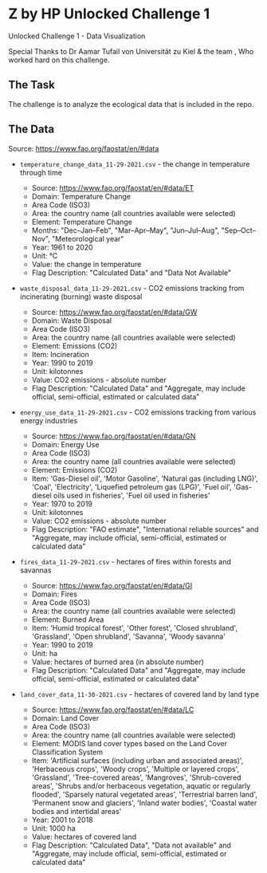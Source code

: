 # Z by HP Unlocked Challenge 1
Unlocked Challenge 1 - Data Visualization 


Special Thanks to Dr Aamar Tufail von Universität zu Kiel & the team , Who worked hard on this challenge.
## The Task
The challenge is to analyze the ecological data that is included in the repo. 

## The Data

Source: https://www.fao.org/faostat/en/#data

* `temperature_change_data_11-29-2021.csv` - the change in temperature through time

	* Source: https://www.fao.org/faostat/en/#data/ET
	* Domain: Temperature Change
	* Area Code (ISO3)
	* Area: the country name (all countries available were selected)
	* Element: Temperature Change
	* Months: "Dec–Jan–Feb", "Mar–Apr–May", "Jun–Jul–Aug", "Sep–Oct–Nov", "Meteorological year"
	* Year: 1961 to 2020
	* Unit: °C
	* Value: the change in temperature
	* Flag Description: "Calculated Data" and "Data Not Available"

* `waste_disposal_data_11-29-2021.csv` - CO2 emissions tracking from incinerating (burning) waste disposal

	* Source: https://www.fao.org/faostat/en/#data/GW
	* Domain: Waste Disposal
	* Area Code (ISO3)
	* Area: the country name (all countries available were selected)
	* Element: Emissions (CO2)
	* Item: Incineration
	* Year: 1990 to 2019
	* Unit: kilotonnes
	* Value: CO2 emissions - absolute number
	* Flag Description: "Calculated Data" and "Aggregate, may include official, semi-official, estimated or calculated data"

* `energy_use_data_11-29-2021.csv` - CO2 emissions tracking from various energy industries

	* Source: https://www.fao.org/faostat/en/#data/GN
	* Domain: Energy Use
	* Area Code (ISO3)
	* Area: the country name (all countries available were selected)
	* Element: Emissions (CO2)
	* Item: 'Gas-Diesel oil', 'Motor Gasoline', 'Natural gas (including LNG)', 'Coal', 'Electricity', 'Liquefied petroleum gas (LPG)', 'Fuel oil', 'Gas-diesel oils used in fisheries', 'Fuel oil used in fisheries'
	* Year: 1970 to 2019
	* Unit: kilotonnes
	* Value: CO2 emissions - absolute number
	* Flag Description: "FAO estimate", "International reliable sources" and "Aggregate, may include official, semi-official, estimated or calculated data"

* `fires_data_11-29-2021.csv` - hectares of fires within forests and savannas

	* Source: https://www.fao.org/faostat/en/#data/GI
	* Domain: Fires
	* Area Code (ISO3)
	* Area: the country name (all countries available were selected)
	* Element: Burned Area
	* Item: 'Humid tropical forest', 'Other forest', 'Closed shrubland', 'Grassland', 'Open shrubland', 'Savanna', 'Woody savanna'
	* Year: 1990 to 2019
	* Unit: ha
	* Value: hectares of burned area (in absolute number)
	* Flag Description: "Calculated Data" and "Aggregate, may include official, semi-official, estimated or calculated data"

* `land_cover_data_11-30-2021.csv` - hectares of covered land by land type

	* Source: https://www.fao.org/faostat/en/#data/LC
	* Domain: Land Cover
	* Area Code (ISO3)
	* Area: the country name (all countries available were selected)
	* Element: MODIS land cover types based on the Land Cover Classification System
	* Item: 'Artificial surfaces (including urban and associated areas)', 'Herbaceous crops', 'Woody crops', 'Multiple or layered crops', 'Grassland', 'Tree-covered areas', 'Mangroves', 'Shrub-covered areas', 'Shrubs and/or herbaceous vegetation, aquatic or regularly flooded', 'Sparsely natural vegetated areas', 'Terrestrial barren land', 'Permanent snow and glaciers', 'Inland water bodies', 'Coastal water bodies and intertidal areas'
	* Year: 2001 to 2018
	* Unit: 1000 ha
	* Value: hectares of covered land
	* Flag Description: "Calculated Data", "Data not available" and "Aggregate, may include official, semi-official, estimated or calculated data"



